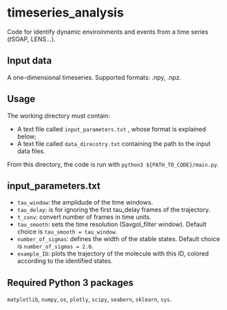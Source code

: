 # timeseries_analysis
Code for identify dynamic enviroinments and events from a time series 
(*t*SOAP, LENS...). 

## Input data
A one-dimensional timeseries. Supported formats: .npy, .npz.

## Usage
The working directory must contain:
* A text file called `input_parameters.txt` , whose format is explained below;
* A text file called `data_direcotry.txt` containing the path to the input data files.

From this directory, the code is run with `python3 ${PATH_TO_CODE}/main.py`. 

## input_parameters.txt
* `tau_window`: the amplidude of the time windows. 
* `tau_delay`: is for ignoring the first tau_delay frames of the trajectory. 
* `t_conv`: convert number of frames in time units. 
* `tau_smooth`: sets the time resolution (Savgol_filter window). Default choice is `tau_smooth = tau_window`. 
* `number_of_sigmas`: defines the width of the stable states. Default choice is `number_of_sigmas = 2.0`. 
* `example_ID`: plots the trajectory of the molecule with this ID, colored according to the identified states. 

## Required Python 3 packages
`matplotlib`, `numpy`, `os`, `plotly`, `scipy`, `seaborn`, `sklearn`, `sys`. 